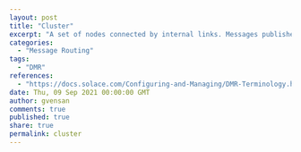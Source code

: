 ```yaml
---
layout: post
title: "Cluster"
excerpt: "A set of nodes connected by internal links. Messages published to any node in the cluster are delivered to clients attached to any other node in the cluster. Each cluster may be as simple as a single node, or contain as many as 15 nodes connected by internal links."
categories:
  - "Message Routing"
tags:
  - "DMR"
references:
  - "https://docs.solace.com/Configuring-and-Managing/DMR-Terminology.htm"
date: Thu, 09 Sep 2021 00:00:00 GMT
author: gvensan
comments: true
published: true
share: true
permalink: cluster
---
```


